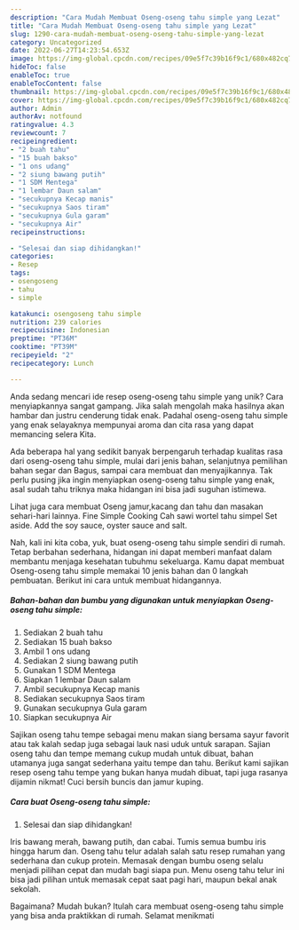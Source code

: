 ```yaml
---
description: "Cara Mudah Membuat Oseng-oseng tahu simple yang Lezat"
title: "Cara Mudah Membuat Oseng-oseng tahu simple yang Lezat"
slug: 1290-cara-mudah-membuat-oseng-oseng-tahu-simple-yang-lezat
category: Uncategorized
date: 2022-06-27T14:23:54.653Z
image: https://img-global.cpcdn.com/recipes/09e5f7c39b16f9c1/680x482cq70/oseng-oseng-tahu-simple-foto-resep-utama.jpg
hideToc: false
enableToc: true
enableTocContent: false
thumbnail: https://img-global.cpcdn.com/recipes/09e5f7c39b16f9c1/680x482cq70/oseng-oseng-tahu-simple-foto-resep-utama.jpg
cover: https://img-global.cpcdn.com/recipes/09e5f7c39b16f9c1/680x482cq70/oseng-oseng-tahu-simple-foto-resep-utama.jpg
author: Admin
authorAv: notfound
ratingvalue: 4.3
reviewcount: 7
recipeingredient:
- "2 buah tahu"
- "15 buah bakso"
- "1 ons udang"
- "2 siung bawang putih"
- "1 SDM Mentega"
- "1 lembar Daun salam"
- "secukupnya Kecap manis"
- "secukupnya Saos tiram"
- "secukupnya Gula garam"
- "secukupnya Air"
recipeinstructions:

- "Selesai dan siap dihidangkan!"
categories:
- Resep
tags:
- osengoseng
- tahu
- simple

katakunci: osengoseng tahu simple 
nutrition: 239 calories
recipecuisine: Indonesian
preptime: "PT36M"
cooktime: "PT39M"
recipeyield: "2"
recipecategory: Lunch

---
```





Anda sedang mencari ide resep oseng-oseng tahu simple yang unik? Cara menyiapkannya sangat gampang. Jika salah mengolah maka hasilnya akan hambar dan justru cenderung tidak enak. Padahal oseng-oseng tahu simple yang enak selayaknya mempunyai aroma dan cita rasa yang dapat memancing selera Kita.





Ada beberapa hal yang sedikit banyak berpengaruh terhadap kualitas rasa dari oseng-oseng tahu simple, mulai dari jenis bahan, selanjutnya pemilihan bahan segar dan Bagus, sampai cara membuat dan menyajikannya. Tak perlu pusing jika ingin menyiapkan oseng-oseng tahu simple yang enak,      asal sudah tahu triknya maka hidangan ini bisa jadi suguhan istimewa.














Lihat juga cara membuat Oseng jamur,kacang dan tahu dan masakan sehari-hari lainnya. Fine Simple Cooking Cah sawi wortel tahu simpel Set aside. Add the soy sauce, oyster sauce and salt.






Nah, kali ini kita coba, yuk, buat oseng-oseng tahu simple sendiri di rumah. Tetap berbahan sederhana, hidangan ini dapat memberi manfaat dalam membantu menjaga kesehatan tubuhmu sekeluarga. Kamu dapat membuat Oseng-oseng tahu simple memakai 10 jenis bahan dan 0 langkah pembuatan. Berikut ini cara untuk membuat hidangannya.

<!--inarticleads1-->

##### Bahan-bahan dan bumbu yang digunakan untuk menyiapkan Oseng-oseng tahu simple:

1. Sediakan 2 buah tahu
1. Sediakan 15 buah bakso
1. Ambil 1 ons udang
1. Sediakan 2 siung bawang putih
1. Gunakan 1 SDM Mentega
1. Siapkan 1 lembar Daun salam
1. Ambil secukupnya Kecap manis
1. Sediakan secukupnya Saos tiram
1. Gunakan secukupnya Gula garam
1. Siapkan secukupnya Air


Sajikan oseng tahu tempe sebagai menu makan siang bersama sayur favorit atau tak kalah sedap juga sebagai lauk nasi uduk untuk sarapan. Sajian oseng tahu dan tempe memang cukup mudah untuk dibuat, bahan utamanya juga sangat sederhana yaitu tempe dan tahu. Berikut kami sajikan resep oseng tahu tempe yang bukan hanya mudah dibuat, tapi juga rasanya dijamin nikmat! Cuci bersih buncis dan jamur kuping. 

<!--inarticleads2-->

##### Cara buat Oseng-oseng tahu simple:


1. Selesai dan siap dihidangkan!

Iris bawang merah, bawang putih, dan cabai. Tumis semua bumbu iris hingga harum dan. Oseng tahu telur adalah salah satu resep rumahan yang sederhana dan cukup protein. Memasak dengan bumbu oseng selalu menjadi pilihan cepat dan mudah bagi siapa pun. Menu oseng tahu telur ini bisa jadi pilihan untuk memasak cepat saat pagi hari, maupun bekal anak sekolah. 

Bagaimana? Mudah bukan? Itulah cara membuat oseng-oseng tahu simple yang bisa anda praktikkan di rumah. Selamat menikmati
